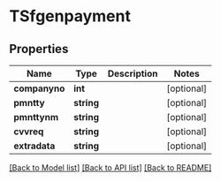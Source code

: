 # TSfgenpayment

## Properties
Name | Type | Description | Notes
------------ | ------------- | ------------- | -------------
**companyno** | **int** |  | [optional] 
**pmntty** | **string** |  | [optional] 
**pmnttynm** | **string** |  | [optional] 
**cvvreq** | **string** |  | [optional] 
**extradata** | **string** |  | [optional] 

[[Back to Model list]](../README.md#documentation-for-models) [[Back to API list]](../README.md#documentation-for-api-endpoints) [[Back to README]](../README.md)


